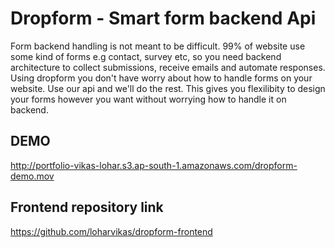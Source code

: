 # Dropform - Smart form backend Api

Form backend handling is not meant to be difficult. 99% of website use some kind of forms e.g contact, survey etc, so you need backend architecture to collect submissions, receive emails and automate responses. Using dropform you don't have worry about how to handle forms on your website. Use our api and we'll do the rest. This gives you flexilibity to design your forms however you want without worrying how to handle it on backend.

## DEMO

http://portfolio-vikas-lohar.s3.ap-south-1.amazonaws.com/dropform-demo.mov

## Frontend repository link
https://github.com/loharvikas/dropform-frontend
